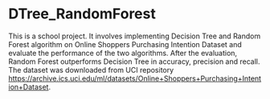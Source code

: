 # DTree_RandomForest

This is a school project. It involves implementing Decision Tree and Random Forest algorithm on 
Online Shoppers Purchasing Intention Dataset and evaluate the performance of the two algorithms. 
After the evaluation, Random Forest outperforms Decision Tree in accuracy, precision and recall.
The dataset was downloaded from UCI repository https://archive.ics.uci.edu/ml/datasets/Online+Shoppers+Purchasing+Intention+Dataset.
